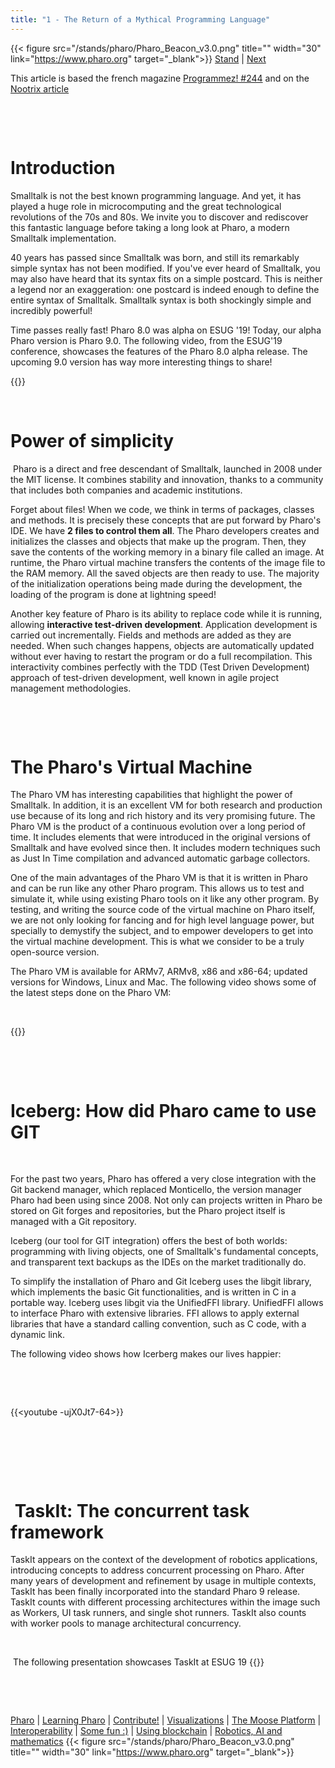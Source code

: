 ```yaml
---
title: "1 - The Return of a Mythical Programming Language"
---
```


{{< figure src="/stands/pharo/Pharo_Beacon_v3.0.png" title="" width="30" link="https://www.pharo.org" target="_blank">}}
[Stand](/stands/pharo) | [Next](/stands/pharo/learning-pharo) 

This article is based the french magazine [Programmez! #244](https://www.programmez.com/magazine/article/smalltalk-le-retour-dun-langage-mythique-0)
and on the [Nootrix article](https://nootrix.com/fr/tutoriels/smalltalk-magazine-2020-11/?elementor-preview=1195&ver=1608481092#introduction) 






​​​​​





​​​​​

Introduction 
==============


Smalltalk is not the best known programming language. And yet, it has played a huge role in microcomputing and the great technological revolutions of the 70s and 80s. We invite you to discover and rediscover this fantastic language before taking a long look at Pharo, a modern Smalltalk implementation.

40 years has passed since Smalltalk was born, and still its remarkably simple syntax has not been modified. 
If you've ever heard of Smalltalk, you may also have heard that its syntax fits on a simple postcard. 
This is neither a legend nor an exaggeration: one postcard is indeed enough to define the entire syntax of Smalltalk.
​​​​​Smalltalk syntax is both shockingly simple and incredibly powerful!


Time passes really fast! Pharo 8.0 was alpha on ESUG '19! Today, our alpha Pharo version is Pharo 9.0.
The following video, from the ESUG'19 conference, showcases the features of the Pharo 8.0 alpha release.
The upcoming 9.0 version has way more interesting things to share!

{{<youtube qSKqB2R3yGU>}}
​​​​​



​​​​​


Power of simplicity 
==================	





​​​​​
Pharo is a direct and free descendant of Smalltalk, launched in 2008 under the MIT license.
It combines stability and innovation, thanks to a community that includes both companies and academic institutions.

Forget about files! When we code, we think in terms of packages, classes and methods.
It is precisely these concepts that are put forward by Pharo's IDE.
We have **2 files to control them all**. The Pharo developers creates and initializes the classes and objects that make up the program. Then, they save the contents of the working memory in a binary file called an image. At runtime, the Pharo virtual machine transfers the contents of the image file to the RAM memory. All the saved objects are then ready to use. The majority of the initialization operations being made during the development, the loading of the program is done at lightning speed!

Another key feature of Pharo is its ability to replace code while it is running, allowing **interactive test-driven development**. Application development is carried out incrementally. Fields and methods are added as they are needed. When such changes happens, objects are automatically updated without ever having to restart the program or do a full recompilation.
This interactivity combines perfectly with the TDD (Test Driven Development) approach of test-driven development, well known in agile project management methodologies.







​​​​​





​​​​​

The Pharo's Virtual Machine
===========================




The Pharo VM has interesting capabilities that highlight the power of Smalltalk. In addition, it is an excellent VM for both research and production use because of its long and rich history and its very promising future. The Pharo VM is the product of a continuous evolution over a long period of time. It includes elements that were introduced in the original versions of Smalltalk and have evolved since then. It includes modern techniques such as Just In Time compilation and advanced automatic garbage collectors.

One of the main advantages of the Pharo VM is that it is written in Pharo and can be run like any other Pharo program. This allows us to test and simulate it, while using existing Pharo tools on it like any other program. 
By testing, and writing the source code of the virtual machine on Pharo itself, we are not only looking for fancing and for high level language power, but specially to demystify the subject, and to empower developers to get into the virtual machine development. This is what we consider to be a truly open-source version.

The Pharo VM is available for ARMv7, ARMv8, x86 and x86-64; updated versions for Windows, Linux and Mac. 
The following video shows some of the latest steps done on the Pharo VM:




​​​​​


{{<youtube MGivF9O8vn4>}}







​​​​​





​​​​​

Iceberg: How did Pharo came to use GIT
=======================================



​​​​​


For the past two years, Pharo has offered a very close integration with the Git backend manager, which replaced Monticello, the version manager Pharo had been using since 2008. Not only can projects written in Pharo be stored on Git forges and repositories, but the Pharo project itself is managed with a Git repository. 

Iceberg (our tool for GIT integration) offers the best of both worlds: programming with living objects, one of Smalltalk's fundamental concepts, and transparent text backups as the IDEs on the market traditionally do.

To simplify the installation of Pharo and Git Iceberg uses the libgit library, which implements the basic Git functionalities, and is written in C in a portable way. Iceberg uses libgit via the UnifiedFFI library.
UnifiedFFI allows to interface Pharo with extensive libraries. FFI allows to apply external libraries that have a standard calling convention, such as C code, with a dynamic link.

The following video shows how Icerberg makes our lives happier:





​​​​​





​​​​​

{{<youtube -ujX0Jt7-64>}}










​​​​​





​​​​​






​​​​​





​​​​​
TaskIt: The concurrent task framework
=======================================


TaskIt appears on the context of the development of robotics applications, introducing concepts to address concurrent processing on Pharo. 
After many years of development and refinement by usage in multiple contexts, TaskIt has been finally incorporated into the standard Pharo 9 release.
TaskIt counts with different processing architectures within the image such as Workers, UI task runners, and single shot runners. TaskIt also counts with worker pools to manage architectural concurrency. 





​​​​​





​​​​​
The following presentation showcases TaskIt at ESUG 19
{{<youtube jDEYNRqhDf4>}}

​​​​​


​​​​​




[Pharo](/stands/pharo/pharo) 
| [Learning Pharo](/stands/pharo/learning-pharo) 
| [Contribute!](/stands/pharo/contribute-pharo)
| [Visualizations](/stands/pharo/visualfwk)
| [The Moose Platform](/stands/pharo/pharo-software-analysis)
| [Interoperability](/stands/pharo/pharojs)
| [Some fun :)](/stands/pharo/fun-with-pharo)
| [Using blockchain](/stands/pharo/pharo-blockchain)
| [Robotics, AI and mathematics](/stands/pharo/pharo-robotics)
{{< figure src="/stands/pharo/Pharo_Beacon_v3.0.png" title="" width="30" link="https://www.pharo.org" target="_blank">}}

